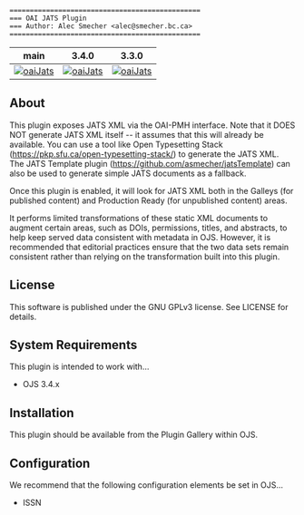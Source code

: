 ```
===============================================
=== OAI JATS Plugin
=== Author: Alec Smecher <alec@smecher.bc.ca>
===============================================
```

| main                                                                                                                                         | 3.4.0                                                                                                                                                        | 3.3.0                                                                                                                                                        |
|----------------------------------------------------------------------------------------------------------------------------------------------|--------------------------------------------------------------------------------------------------------------------------------------------------------------|--------------------------------------------------------------------------------------------------------------------------------------------------------------|
| [![oaiJats](https://github.com/pkp/oaiJats/actions/workflows/main.yml/badge.svg)](https://github.com/pkp/oaiJats/actions/workflows/main.yml) | [![oaiJats](https://github.com/pkp/oaiJats/actions/workflows/stable-3_4_0.yml/badge.svg)](https://github.com/pkp/oaiJats/actions/workflows/stable-3_4_0.yml) | [![oaiJats](https://github.com/pkp/oaiJats/actions/workflows/stable-3_3_0.yml/badge.svg)](https://github.com/pkp/oaiJats/actions/workflows/stable-3_3_0.yml) |


## About

This plugin exposes JATS XML via the OAI-PMH interface.
Note that it DOES NOT generate JATS XML itself -- it assumes that this will
already be available. You can use a tool like Open Typesetting Stack
(https://pkp.sfu.ca/open-typesetting-stack/) to generate the JATS XML.
The JATS Template plugin (https://github.com/asmecher/jatsTemplate) can also
be used to generate simple JATS documents as a fallback.

Once this plugin is enabled, it will look for JATS XML both in the Galleys
(for published content) and Production Ready (for unpublished content) areas.

It performs limited transformations of these static XML documents to augment
certain areas, such as DOIs, permissions, titles, and abstracts, to help keep
served data consistent with metadata in OJS. However, it is recommended that
editorial practices ensure that the two data sets remain consistent rather than
relying on the transformation built into this plugin.


## License

This software is published under the GNU GPLv3 license. See LICENSE for details.

## System Requirements

This plugin is intended to work with...
 - OJS 3.4.x

## Installation

This plugin should be available from the Plugin Gallery within OJS.

## Configuration

We recommend that the following configuration elements be set in OJS...
 - ISSN
